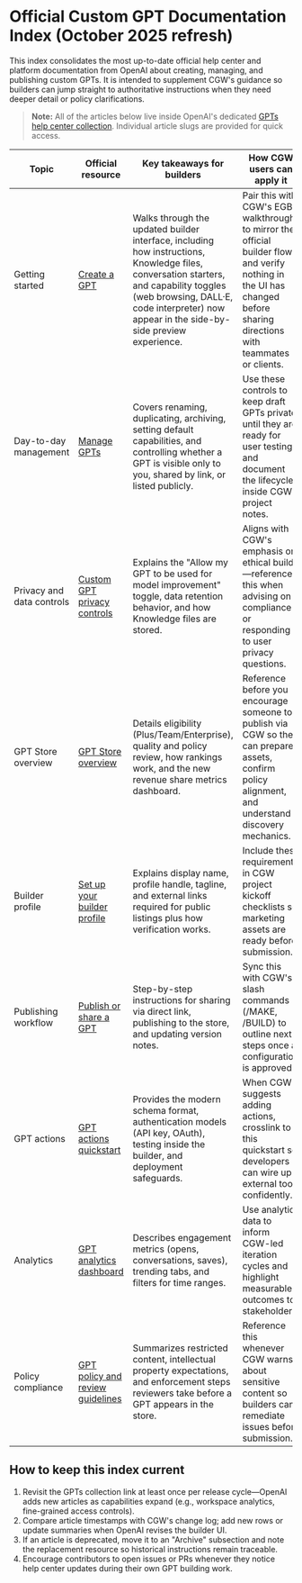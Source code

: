 # Official Custom GPT Documentation Index (October 2025 refresh)

This index consolidates the most up-to-date official help center and platform documentation from OpenAI about creating, managing, and publishing custom GPTs. It is intended to supplement CGW's guidance so builders can jump straight to authoritative instructions when they need deeper detail or policy clarifications.

> **Note:** All of the articles below live inside OpenAI's dedicated [GPTs help center collection](https://help.openai.com/en/collections/9139824-gpts). Individual article slugs are provided for quick access.

| Topic | Official resource | Key takeaways for builders | How CGW users can apply it |
| --- | --- | --- | --- |
| Getting started | [Create a GPT](https://help.openai.com/en/articles/8820655-create-a-gpt) | Walks through the updated builder interface, including how instructions, Knowledge files, conversation starters, and capability toggles (web browsing, DALL·E, code interpreter) now appear in the side-by-side preview experience. | Pair this with CGW's EGBA walkthroughs to mirror the official builder flow and verify nothing in the UI has changed before sharing directions with teammates or clients. |
| Day-to-day management | [Manage GPTs](https://help.openai.com/en/articles/8820614-manage-gpts) | Covers renaming, duplicating, archiving, setting default capabilities, and controlling whether a GPT is visible only to you, shared by link, or listed publicly. | Use these controls to keep draft GPTs private until they are ready for user testing, and document the lifecycle inside CGW's project notes. |
| Privacy and data controls | [Custom GPT privacy controls](https://help.openai.com/en/articles/8595947-custom-gpt-privacy-controls) | Explains the "Allow my GPT to be used for model improvement" toggle, data retention behavior, and how Knowledge files are stored. | Aligns with CGW's emphasis on ethical builds—reference this when advising on compliance or responding to user privacy questions. |
| GPT Store overview | [GPT Store overview](https://help.openai.com/en/articles/8939316-gpt-store-overview) | Details eligibility (Plus/Team/Enterprise), quality and policy review, how rankings work, and the new revenue share metrics dashboard. | Reference before you encourage someone to publish via CGW so they can prepare assets, confirm policy alignment, and understand discovery mechanics. |
| Builder profile | [Set up your builder profile](https://help.openai.com/en/articles/8939335-set-up-your-builder-profile) | Explains display name, profile handle, tagline, and external links required for public listings plus how verification works. | Include these requirements in CGW project kickoff checklists so marketing assets are ready before submission. |
| Publishing workflow | [Publish or share a GPT](https://help.openai.com/en/articles/8820616-publish-or-share-a-gpt) | Step-by-step instructions for sharing via direct link, publishing to the store, and updating version notes. | Sync this with CGW's slash commands (/MAKE, /BUILD) to outline next steps once a configuration is approved. |
| GPT actions | [GPT actions quickstart](https://platform.openai.com/docs/guides/gpt-actions) | Provides the modern schema format, authentication models (API key, OAuth), testing inside the builder, and deployment safeguards. | When CGW suggests adding actions, crosslink to this quickstart so developers can wire up external tools confidently. |
| Analytics | [GPT analytics dashboard](https://help.openai.com/en/articles/8940147-gpt-analytics-dashboard) | Describes engagement metrics (opens, conversations, saves), trending tabs, and filters for time ranges. | Use analytics data to inform CGW-led iteration cycles and highlight measurable outcomes to stakeholders. |
| Policy compliance | [GPT policy and review guidelines](https://help.openai.com/en/articles/8859858-gpt-policy-and-review-guidelines) | Summarizes restricted content, intellectual property expectations, and enforcement steps reviewers take before a GPT appears in the store. | Reference this whenever CGW warns about sensitive content so builders can remediate issues before submission. |

## How to keep this index current

1. Revisit the GPTs collection link at least once per release cycle—OpenAI adds new articles as capabilities expand (e.g., workspace analytics, fine-grained access controls).
2. Compare article timestamps with CGW's change log; add new rows or update summaries when OpenAI revises the builder UI.
3. If an article is deprecated, move it to an "Archive" subsection and note the replacement resource so historical instructions remain traceable.
4. Encourage contributors to open issues or PRs whenever they notice help center updates during their own GPT building work.
